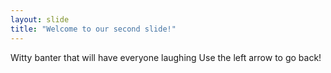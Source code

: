 ```yaml
---
layout: slide
title: "Welcome to our second slide!"
---
```

Witty banter that will have everyone laughing
Use the left arrow to go back!
